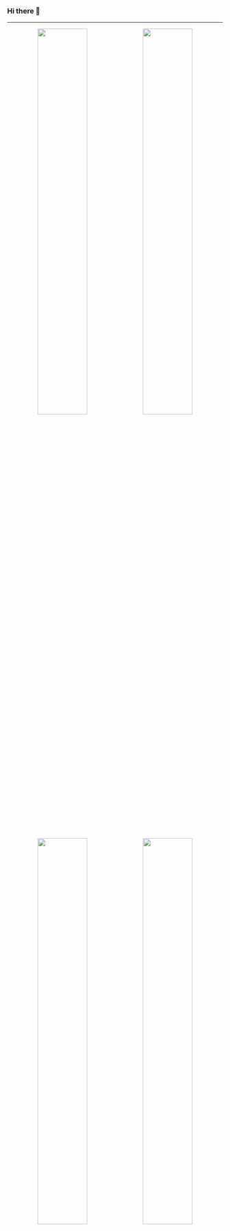### Hi there 👋

<!--
**divynshh/divynshh** is a ✨ _special_ ✨ repository because its `README.md` (this file) appears on your GitHub profile.

Here are some ideas to get you started:

- 🔭 I’m currently working on ...
- 🌱 I’m currently learning ...
- 👯 I’m looking to collaborate on ...
- 🤔 I’m looking for help with ...
- 💬 Ask me about ...
- 📫 How to reach me: ...
- 😄 Pronouns: ...
- ⚡ Fun fact: ...


-->

---

<p align="center">
    <img width="48%" src="https://github-readme-stats.vercel.app/api?username=divynshh&count_private=true&show_icons=true&theme=vision-friendly-dark" />
    <img width="48%" src="https://activity-graph.herokuapp.com/graph?username=divynshh&theme=xcode" />
</p>

<p align="center">
  <img width="48%" src="https://github-readme-stats.vercel.app/api/top-langs/?username=divynshh&layout=compact&hide=jupyter%20notebook,html&theme=vision-friendly-dark" />
  <img width="48%" src="https://github-readme-streak-stats.herokuapp.com/?user=divynshh&theme=vision-friendly-dark" />
</p>
